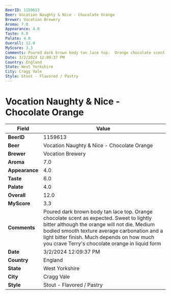 ```yaml
---
BeerID: 1159613
Beer: Vocation Naughty & Nice - Chocolate Orange
Brewer: Vocation Brewery
Aroma: 7.0
Appearance: 4.0
Taste: 6.0
Palate: 4.0
Overall: 12.0
MyScore: 3.3
Comments: Poured dark brown body tan lace top.  Orange chocolate scent as expected. Sweet to lightly bitter although the orange will not die. Medium bodied smooth texture average carbonation and a light bitter finish. Much depends on how much you crave Terry's chocolate orange in liquid form
Date: 3/2/2024 12:09:37 PM
Country: England
State: West Yorkshire
City: Cragg Vale
Style: Stout - Flavored / Pastry
---
```


# Vocation Naughty & Nice - Chocolate Orange

| Field         | Value |
|---------------|-------|
| **BeerID** | 1159613 |
| **Beer** | Vocation Naughty & Nice - Chocolate Orange |
| **Brewer** | Vocation Brewery |
| **Aroma** | 7.0 |
| **Appearance** | 4.0 |
| **Taste** | 6.0 |
| **Palate** | 4.0 |
| **Overall** | 12.0 |
| **MyScore** | 3.3 |
| **Comments** | Poured dark brown body tan lace top.  Orange chocolate scent as expected. Sweet to lightly bitter although the orange will not die. Medium bodied smooth texture average carbonation and a light bitter finish. Much depends on how much you crave Terry's chocolate orange in liquid form  |
| **Date** | 3/2/2024 12:09:37 PM |
| **Country** | England |
| **State** | West Yorkshire |
| **City** | Cragg Vale |
| **Style** | Stout - Flavored / Pastry |
